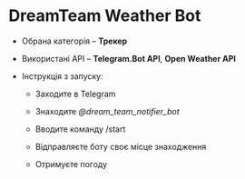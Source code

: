# DreamTeam Weather Bot

- Обрана категорія – **Трекер**

- Використані API – **Telegram.Bot API**, **Open Weather API**

- Інструкція з запуску:

  -  Заходите в Telegram
  
  -  Знаходите *@dream_team_notifier_bot*
  
  -  Вводите команду /start
  
  -  Відправляєте боту своє місце знаходження
  
  -  Отримуєте погоду
